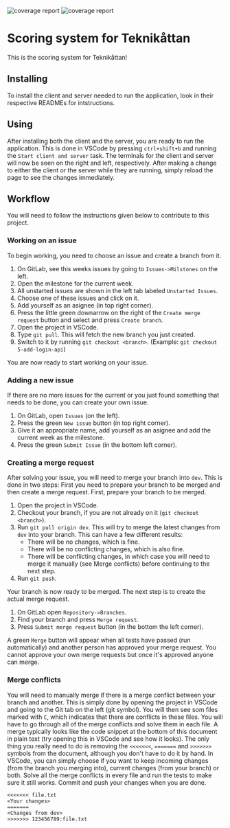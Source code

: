 ![coverage report](https://gitlab.liu.se/tddd96-grupp11/teknikattan-scoring-system/badges/dev/coverage.svg?job=client:test&key_text=Client+Coverage&key_width=110)
![coverage report](https://gitlab.liu.se/tddd96-grupp11/teknikattan-scoring-system/badges/dev/coverage.svg?job=server:test&key_text=Server+Coverage&key_width=115)

# Scoring system for Teknikåttan

This is the scoring system for Teknikåttan!

## Installing

To install the client and server needed to run the application, look in their respective READMEs for intstructions.

## Using

After installing both the client and the server, you are ready to run the application.
This is done in VSCode by pressing `ctrl+shift+b` and running the `Start client and server` task.
The terminals for the client and server will now be seen on the right and left, respectively.
After making a change to either the client or the server while they are running, simply reload the page to see the changes immediately.

## Workflow

You will need to follow the instructions given below to contribute to this project.

### Working on an issue

To begin working, you need to choose an issue and create a branch from it.

1. On GitLab, see this weeks issues by going to `Issues->Milstones` on the left.
2. Open the milestone for the current week.
3. All unstarted issues are shown in the left tab labeled `Unstarted Issues`.
4. Choose one of these issues and click on it.
5. Add yourself as an asignee (in top right corner).
6. Press the little green downarrow on the right of the `Create merge request` button and select and press `Create branch`.
7. Open the project in VSCode.
8. Type `git pull`. This will fetch the new branch you just created.
9. Switch to it by running `git checkout <branch>`. (Example: `git checkout 5-add-login-api`)

You are now ready to start working on your issue.

### Adding a new issue

If there are no more issues for the current or you just found something that needs to be done, you can create your own issue.

1. On GitLab, open `Issues` (on the left).
2. Press the green `New issue` button (in top right corner).
3. Give it an appropriate name, add yourself as an asignee and add the current week as the milestone.
4. Press the green `Submit Issue` (in the bottom left corner).

### Creating a merge request

After solving your issue, you will need to merge your branch into `dev`.
This is done in two steps:
First you need to prepare your branch to be merged and then create a merge request.
First, prepare your branch to be merged.

1. Open the project in VSCode.
2. Checkout your branch, if you are not already on it (`git checkout <branch>`).
3. Run `git pull origin dev`. This will try to merge the latest changes from `dev` into your branch. This can have a few different results:
   - There will be no changes, which is fine.
   - There will be no conflicting changes, which is also fine.
   - There will be conflicting changes, in which case you will need to merge it manually (see Merge conflicts) before continuing to the next step.
4. Run `git push`.

Your branch is now ready to be merged.
The next step is to create the actual merge request.

1. On GitLab open `Repository->Branches`.
2. Find your branch and press `Merge request`.
3. Press `Submit merge request` button (in the bottom the left corner).

A green `Merge` button will appear when all tests have passed (run automatically) and another person has approved your merge request.
You cannot approve your own merge requests but once it's approved anyone can merge.

### Merge conflicts

You will need to manually merge if there is a merge conflict between your branch and another.
This is simply done by opening the project in VSCode and going to the Git tab on the left (git symbol).
You will then see som files marked with `C`, which indicates that there are conflicts in these files.
You will have to go through all of the merge conflicts and solve them in each file.
A merge typically looks like the code snippet at the bottom of this document in plain text (try opening this in VSCode and see how it looks).
The only thing you really need to do is removing the `<<<<<<<`, `=======` and `>>>>>>>` symbols from the document, although you don't have to do it by hand.
In VSCode, you can simply choose if you want to keep incoming changes (from the branch you merging into), current changes (from your branch) or both.
Solve all the merge conflicts in every file and run the tests to make sure it still works.
Commit and push your changes when you are done.

```
<<<<<<< file.txt
<Your changes>
=======
<Changes from dev>
>>>>>>> 123456789:file.txt
```
